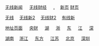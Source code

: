 [无线新闻](
http://wowza-live.edge-global.akamai.tvb.com/newslive/smil:mobile_inews.smil/playlist.m3u8?hdnea=st=1600444940~exp=1600531340~acl=/newslive/smil:mobile_inews.smil/*~hmac=ff34eb144d6957f6c6aa9ff24196415db753f08d9e618432de9e5de130608455
) &emsp; [无线财经](
http://wowza-live.edge-global.akamai.tvb.com/newslive/smil:mobile_finance.smil/playlist.m3u8?hdnea=st=1600445007~exp=1600531407~acl=/newslive/smil:mobile_finance.smil/*~hmac=b8ff91529e919f5393f003d530876ec8481137743aeb8f3ad31e2965ec7f3fca
) &emsp; [.](
http://pullstream-ucan.speedws.com/live/084e80c515a964ec7051146c6b769073/playlist.m3u8
) &emsp;[新页](
https://news.tvb.com/live/inews)  [财页](https://news.tvb.com/live/j5_ch85)

[无线](
http://m.iptv802.com/?act=play&token=1465bf72433bfc5d57970ff6e3c49659&tid=gt&id=1
) &emsp;[无线新2](
http://m.iptv802.com/?act=play&token=8564612fb54274b8e36b1dc4415944a9&tid=gt&id=9
) &emsp;[无线财2](
http://m.iptv802.com/?act=play&token=43321b505ce8074e5e39ee8b2453eb06&tid=gt&id=10
) &emsp;[有线新](
http://m.iptv805.com/?act=play&token=bfe95791aeca76dd96a19075cb8a9ddb&tid=gt&id=31
)

[地址页面](http://m.iptv223.com/?tid=gt&t=20200316) &emsp;  [央财](
http://ivi.bupt.edu.cn/hls/cctv2.m3u8
) &emsp;  [湖](
http://120.241.133.167/outlivecloud-cdn.ysp.cctv.cn/cctv/2000296203.m3u8
) &emsp;  [浙](
http://120.241.133.167/outlivecloud-cdn.ysp.cctv.cn/cctv/2000295503.m3u8
) &emsp;  [东](
http://120.241.133.167/outlivecloud-cdn.ysp.cctv.cn/cctv/2000292403.m3u8
) &emsp;  [江](
http://120.241.133.167/outlivecloud-cdn.ysp.cctv.cn/cctv/2000295603.m3u8
) &emsp;  [深](
http://120.241.133.167/outlivecloud-cdn.ysp.cctv.cn/cctv/2000292201.m3u8
) &emsp;

[湖南](
http://m.iptv805.com/?act=play&token=a06c0f1ce5582a6fa535e998b484ee1e&tid=ws&id=1
) &emsp;[浙江](
http://m.iptv805.com/?act=play&token=1545c6c574f510afeaff0efe4dad7a89&tid=ws&id=3
) &emsp; [东方](
http://m.iptv805.com/?act=play&token=8794c1dddd9d1d2f38b76e11e1d6d9b6&tid=ws&id=4
) &emsp; [江苏](
http://m.iptv805.com/?act=play&token=93398d1e6391581ba1c2040dc386e15f&tid=ws&id=2
) &emsp; [北京](
http://m.iptv805.com/?act=play&token=a24dcdac325b3598deee64ad4ca904e7&tid=ws&id=5
) &emsp; [深圳](
http://m.iptv805.com/?act=play&token=9b4fca10f6225b831f9d3eed0e7bffb0&tid=ws&id=6
) 
